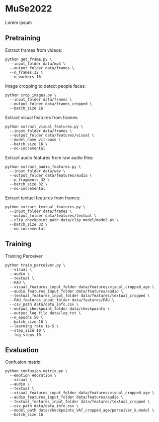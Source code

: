 # MuSe2022

Lorem ipsum

## Pretraining

Extract frames from videos:

```
python get_frame.py \
  --input_folder data/mp4 \
  --output_folder data/frames \
  --n_frames 32 \
  --n_workers 16
```

Image cropping to detect people faces:

```
python crop_images.py \
  --input_folder data/frames \
  --output_folder data/frames_cropped \
  --batch_size 16 
```

Extract visual features from frames:

```
python extract_visual_features.py \
  --input_folder data/frames \
  --output_folder data/features/visual \
  --model_name vit-base \
  --batch_size 16 \
  --no-incremental
```

Extract audio features from raw audio files:

```
python extract_audio_features.py \
  --input_folder data/wav \
  --output_folder data/features/audio \
  --n_fragments 32 \
  --batch_size 32 \
  --no-incremental
```

Extract textual features from frames:

```
python extract_textual_features.py \
  --input_folder data/frames \
  --output_folder data/features/textual \
  --clip_checkpoint_path data/clip_model/model.pt \
  --batch_size 32 \
  --no-incremental
```

## Training

Training Perceiver:

```
python train_perceiver.py \
  --visual \
  --audio \
  --textual \
  --FAU \
  --visual_features_input_folder data/features/visual_cropped_age \
  --audio_features_input_folder data/features/audio \
  --textual_features_input_folder data/features/textual_cropped \
  --FAU_features_input_folder data/features/FAU \
  --csv_path data/data_info.csv \
  --output_checkpoint_folder data/checkpoints \
  --output_log_file data/log.txt \
  --n_epochs 50 \
  --batch_size 16 \
  --learning_rate 1e-5 \
  --step_size 10 \
  --log_steps 10
```

## Evaluation

Confusion matrix:

```
python confusion_matrix.py \
  --emotion Adoration \
  --visual \
  --audio \
  --textual \
  --visual_features_input_folder data/features/visual_cropped_age \
  --audio_features_input_folder data/features/audio \
  --textual_features_input_folder data/features/textual_cropped \
  --csv_path data/data_info.csv \
  --model_path data/checkpoints_VAT_cropped_age/perceiver_8.model \
  --batch_size 16 
```
